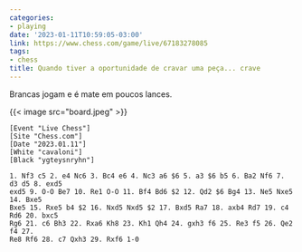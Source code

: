 ```yaml
---
categories:
- playing
date: '2023-01-11T10:59:05-03:00'
link: https://www.chess.com/game/live/67183278085
tags:
- chess
title: Quando tiver a oportunidade de cravar uma peça... crave
---
```


Brancas jogam e é mate em poucos lances.

{{< image src="board.jpeg" >}}

```
[Event "Live Chess"]
[Site "Chess.com"]
[Date "2023.01.11"]
[White "cavaloni"]
[Black "ygteysnryhn"]

1. Nf3 c5 2. e4 Nc6 3. Bc4 e6 4. Nc3 a6 $6 5. a3 $6 b5 6. Ba2 Nf6 7. d3 d5 8. exd5
exd5 9. O-O Be7 10. Re1 O-O 11. Bf4 Bd6 $2 12. Qd2 $6 Bg4 13. Ne5 Nxe5 14. Bxe5
Bxe5 15. Rxe5 b4 $2 16. Nxd5 Nxd5 $2 17. Bxd5 Ra7 18. axb4 Rd7 19. c4 Rd6 20. bxc5
Rg6 21. c6 Bh3 22. Rxa6 Kh8 23. Kh1 Qh4 24. gxh3 f6 25. Re3 f5 26. Qe2 f4 27.
Re8 Rf6 28. c7 Qxh3 29. Rxf6 1-0
```